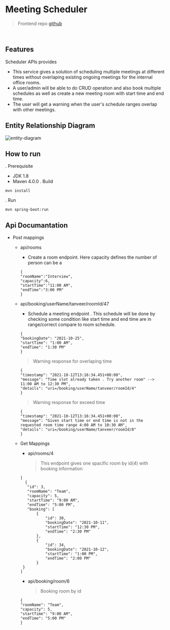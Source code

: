 
# Meeting Scheduler
> Frontend repo [github](https://github.com/tanveer-rajeev/Meeting-Scheduler-react)
<br/>

## Features

Scheduler APIs provides
* This service gives a solution of scheduling multiple meetings at different times without overlaping existing ongoing meetings for the internal office rooms. 
* A user/admin will be able to do CRUD operation and also book multiple schedules as well as create a new meeting room with start time and end time.
* The user will get a warning when the user's schedule ranges overlap with other meetings.

## Entity Relationship Diagram
![entity-diagram](https://user-images.githubusercontent.com/39630470/136958431-03116b5c-6b67-44ac-b840-b00f93c3d83a.PNG)

## How to run

. Prerequisite
* JDK 1.8
* Maven 4.0.0
. Build
```
mvn install
```
. Run 
```
mvn spring-boot:run
```

## Api Documantation 
* Post mappings
   * api/rooms
      - Create a room endpoint. Here capacity defines the number of person can be a
      ```
      {
     "roomName":"Interview",
     "capacity":6,
     "startTime":"11:00 AM",
     "endTime":"3:00 PM"
     }
     ```
   * api/booking/userName/tanveer/roomId/47
      - Schedule a meeting endpoint . This schedule will be done by checking some condition like start time and end time are in range/correct compare to room schedule.
     ```
     {
     "bookingDate": "2021-10-25",
     "startTime": "1:00 AM",
     "endTime": "1:30 PM"
     }
     
     ```
     > Warning response for overlaping time
     ```
     {
     "timestamp": "2021-10-12T13:16:34.451+00:00",
     "message": "Time slot already taken . Try another room" --> 11:00 AM to 12:30 PM",
     "details": "uri=/booking/userName/tanveer/roomId/4"
     }
     ```
     > Warning response for exceed time
     ```
     {
     "timestamp": "2021-10-12T13:16:34.451+00:00",
     "message": "Given start time or end time is not in the requested room time range 4:00 AM to 10:30 AM",
     "details": "uri=/booking/userName/tanveer/roomId/8"
     }
     ```
   * Get Mappings
     
      - api/rooms/4 
        > This endpoint gives one spacific room by id(4) with booking information
     ```
     [
       {
        "id": 3,
        "roomName": "Team",
        "capacity": 5,
        "startTime": "9:00 AM",
        "endTime": "5:00 PM",
        "booking": [
            {
                "id": 30,
                "bookingDate": "2021-10-11",
                "startTime": "12:30 PM",
                "endTime": "2:30 PM"
            },
            {
                "id": 34,
                "bookingDate": "2021-10-12",
                "startTime": "1:00 PM",
                "endTime": "2:00 PM"
            }
      }
     ]
     ```
      - api/booking/room/6
         > Booking room by id
     ```
     {
     "roomName": "Team",
     "capacity": 5,
     "startTime": "9:00 AM",
     "endTime": "5:00 PM"
     }
     ```
